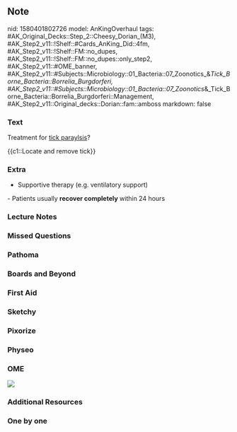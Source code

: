 ## Note
nid: 1580401802726
model: AnKingOverhaul
tags: #AK_Original_Decks::Step_2::Cheesy_Dorian_(M3), #AK_Step2_v11::!Shelf::#Cards_AnKing_Did::4fm, #AK_Step2_v11::!Shelf::FM::no_dupes, #AK_Step2_v11::!Shelf::FM::no_dupes::only_step2, #AK_Step2_v11::#OME_banner, #AK_Step2_v11::#Subjects::Microbiology::01_Bacteria::07_Zoonotics_&_Tick_Borne_Bacteria::Borrelia_Burgdorferi, #AK_Step2_v11::#Subjects::Microbiology::01_Bacteria::07_Zoonotics_&_Tick_Borne_Bacteria::Borrelia_Burgdorferi::Management, #AK_Step2_v11::Original_decks::Dorian::fam::amboss
markdown: false

### Text
Treatment for <u>tick paraylsis</u>?
<div>
  {{c1::Locate and remove tick}}
</div>

### Extra
- Supportive therapy (e.g. ventilatory support)
<div>
  - Patients usually <b>recover completely</b> within 24 hours
</div>

### Lecture Notes


### Missed Questions


### Pathoma


### Boards and Beyond


### First Aid


### Sketchy


### Pixorize


### Physeo


### OME
<div class="ome-widget">
  <a href="https://onlinemeded.org?ref=anki"><img src=
  "_OME_AnkiFlashcards_General_4.png"></a>
</div>

### Additional Resources


### One by one

